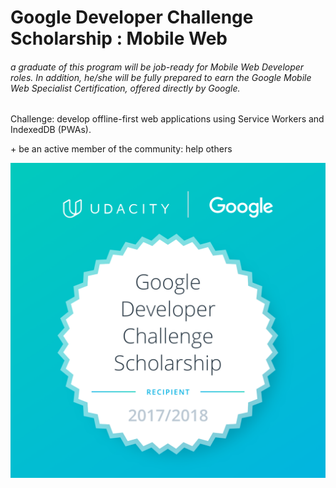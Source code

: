 # Google Developer Challenge Scholarship : Mobile Web

###### a graduate of this program will be job-ready for Mobile Web Developer roles. In addition, he/she will be fully prepared to earn the Google Mobile Web Specialist Certification, offered directly by Google.

Challenge: develop offline-first web applications using Service Workers and IndexedDB (PWAs).

\+ be an active member of the community: help others


![alt text](https://github.com/MarieLynneBlock/GoogleDeveloperChallengeScholarship-MobileWeb/blob/master/Google-Dev-EMEA-Badge.png)
